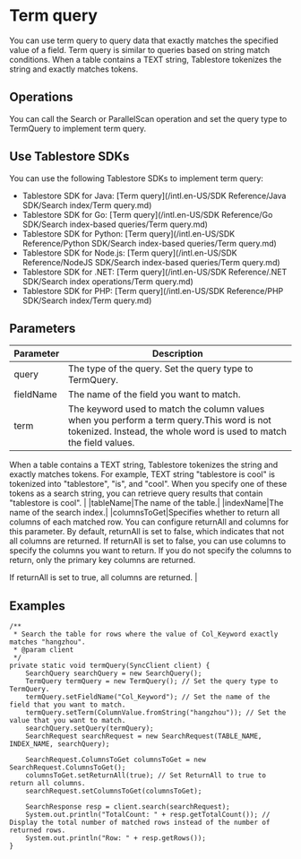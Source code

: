# Term query

You can use term query to query data that exactly matches the specified value of a field. Term query is similar to queries based on string match conditions. When a table contains a TEXT string, Tablestore tokenizes the string and exactly matches tokens.

## Operations

You can call the Search or ParallelScan operation and set the query type to TermQuery to implement term query.

## Use Tablestore SDKs

You can use the following Tablestore SDKs to implement term query:

-   Tablestore SDK for Java: [Term query](/intl.en-US/SDK Reference/Java SDK/Search index/Term query.md)
-   Tablestore SDK for Go: [Term query](/intl.en-US/SDK Reference/Go SDK/Search index-based queries/Term query.md)
-   Tablestore SDK for Python: [Term query](/intl.en-US/SDK Reference/Python SDK/Search index-based queries/Term query.md)
-   Tablestore SDK for Node.js: [Term query](/intl.en-US/SDK Reference/NodeJS SDK/Search index-based queries/Term query.md)
-   Tablestore SDK for .NET: [Term query](/intl.en-US/SDK Reference/.NET SDK/Search index operations/Term query.md)
-   Tablestore SDK for PHP: [Term query](/intl.en-US/SDK Reference/PHP SDK/Search index/Term query.md)

## Parameters

|Parameter|Description|
|---------|-----------|
|query|The type of the query. Set the query type to TermQuery.|
|fieldName|The name of the field you want to match.|
|term|The keyword used to match the column values when you perform a term query.This word is not tokenized. Instead, the whole word is used to match the field values.

When a table contains a TEXT string, Tablestore tokenizes the string and exactly matches tokens. For example, TEXT string "tablestore is cool" is tokenized into "tablestore", "is", and "cool". When you specify one of these tokens as a search string, you can retrieve query results that contain "tablestore is cool". |
|tableName|The name of the table.|
|indexName|The name of the search index.|
|columnsToGet|Specifies whether to return all columns of each matched row. You can configure returnAll and columns for this parameter. By default, returnAll is set to false, which indicates that not all columns are returned. If returnAll is set to false, you can use columns to specify the columns you want to return. If you do not specify the columns to return, only the primary key columns are returned.

If returnAll is set to true, all columns are returned. |

## Examples

```
/**
 * Search the table for rows where the value of Col_Keyword exactly matches "hangzhou".
 * @param client
 */
private static void termQuery(SyncClient client) {
    SearchQuery searchQuery = new SearchQuery();
    TermQuery termQuery = new TermQuery(); // Set the query type to TermQuery.
    termQuery.setFieldName("Col_Keyword"); // Set the name of the field that you want to match.
    termQuery.setTerm(ColumnValue.fromString("hangzhou")); // Set the value that you want to match.
    searchQuery.setQuery(termQuery);
    SearchRequest searchRequest = new SearchRequest(TABLE_NAME, INDEX_NAME, searchQuery);

    SearchRequest.ColumnsToGet columnsToGet = new SearchRequest.ColumnsToGet();
    columnsToGet.setReturnAll(true); // Set ReturnAll to true to return all columns.
    searchRequest.setColumnsToGet(columnsToGet);

    SearchResponse resp = client.search(searchRequest);
    System.out.println("TotalCount: " + resp.getTotalCount()); // Display the total number of matched rows instead of the number of returned rows.
    System.out.println("Row: " + resp.getRows());
}
            
```

